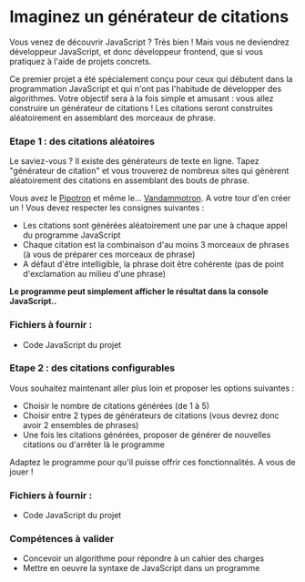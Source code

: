 # Imaginez un générateur de citations
Vous venez de découvrir JavaScript ? Très bien ! Mais vous ne deviendrez développeur JavaScript, et donc développeur frontend, que si vous pratiquez à l'aide de projets concrets.

Ce premier projet a été spécialement conçu pour ceux qui débutent dans la programmation JavaScript et qui n'ont pas l'habitude de développer des algorithmes. Votre objectif sera à la fois simple et amusant : vous allez construire un générateur de citations ! Les citations seront construites aléatoirement en assemblant des morceaux de phrase.

### Etape 1 : des citations aléatoires
Le saviez-vous ? Il existe des générateurs de texte en ligne. Tapez "générateur de citation" et vous trouverez de nombreux sites qui génèrent aléatoirement des citations en assemblant des bouts de phrase.

Vous avez le [Pipotron](http://www.pipotron.free.fr/) et même le... [Vandammotron](http://www.faux-texte.com/jean-claude-3.htm). A votre tour d'en créer un ! Vous devez respecter les consignes suivantes :

- Les citations sont générées aléatoirement une par une à chaque appel du programme JavaScript
- Chaque citation est la combinaison d'au moins 3 morceaux de phrases (à vous de préparer ces morceaux de phrase)
- A défaut d'être intelligible, la phrase doit être cohérente (pas de point d'exclamation au milieu d'une phrase)

**Le programme peut simplement afficher le résultat dans la console JavaScript..**

### Fichiers à fournir :

- Code JavaScript du projet
### Etape 2 : des citations configurables
Vous souhaitez maintenant aller plus loin et proposer les options suivantes :

- Choisir le nombre de citations générées (de 1 à 5)
- Choisir entre 2 types de générateurs de citations (vous devrez donc avoir 2 ensembles de phrases)
- Une fois les citations générées, proposer de générer de nouvelles citations ou d'arrêter là le programme

Adaptez le programme pour qu'il puisse offrir ces fonctionnalités. A vous de jouer !

### Fichiers à fournir :

- Code JavaScript du projet
### Compétences à valider
- Concevoir un algorithme pour répondre à un cahier des charges
- Mettre en oeuvre la syntaxe de JavaScript dans un programme

